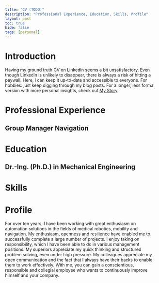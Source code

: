 ```yaml
---
title: "CV (TODO)"
description: "Professional Experience, Education, Skills, Profile"
layout: post
toc: true
hide: false
tags: [personal]
---
```


# Introduction
Having my ground truth CV on LinkedIn seems a bit unsatisfactory.
Even though LinkedIn is unlikely to disappear, there is always a risk of hitting a paywall.
Here, I can keep it up-to-date and accessible to everyone.
For hobbies: just keep digging through my blog posts.
For a longer, less formal version with more personal insights, check out [My Story](/my_story).

# Professional Experience
## Group Manager Navigation

# Education
## Dr.-Ing. (Ph.D.) in Mechanical Engineering

# Skills

# Profile
For over ten years, I have been working with great enthusiasm on automation solutions in the fields of medical robotics, mobility and navigation.
My enthusiasm, openness and resilience have enabled me to successfully complete a large number of projects.
I enjoy taking on responsibility, which I have been able to do in various management positions.
My superiors appreciate my quick thinking and structured problem solving, even under high pressure.
My colleagues appreciate my open communication and the fact that I always have their backs to enable them to work effectively.
With me, you can gain a conscientious, responsible and collegial employee who wants to continuously improve himself and your company.
